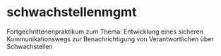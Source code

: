 # schwachstellenmgmt

Fortgechrittenenpraktikum zum Thema: Entwicklung eines sicheren Kommunikationswegs zur Benachrichtigung von Verantwortlichen über Schwachstellen
